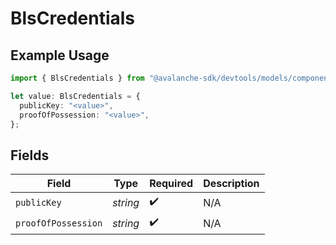 # BlsCredentials

## Example Usage

```typescript
import { BlsCredentials } from "@avalanche-sdk/devtools/models/components";

let value: BlsCredentials = {
  publicKey: "<value>",
  proofOfPossession: "<value>",
};
```

## Fields

| Field               | Type                | Required            | Description         |
| ------------------- | ------------------- | ------------------- | ------------------- |
| `publicKey`         | *string*            | :heavy_check_mark:  | N/A                 |
| `proofOfPossession` | *string*            | :heavy_check_mark:  | N/A                 |